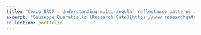 ```yaml
---
title: "Cerco BRDF - Understanding multi-angular reflectance patterns in a <em>Cercospora beticola</em> trial."
excerpt: "Giuseppe Quaratiello (Research Gate)[https://www.researchgate.net/profile/Giuseppe-Quaratiello-3] is exploring the diurnal variability of leaf angle distribution in a cercospora/sugar beet variety trial. The goal is to understand the multi-angular reflectance patterns that are caused by diseased and healthy sugar beet plants and to find optimal flight missions to describe these patterns (e.g., by using bidirectional reflectance distribution functions). <br/><img src='/images/quaratiello.jpg'>"
collection: portfolio
---
```

